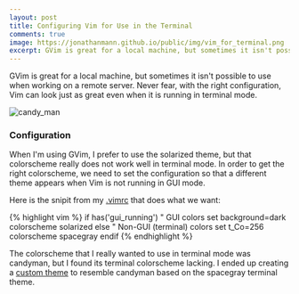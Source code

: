 ```yaml
---
layout: post
title: Configuring Vim for Use in the Terminal
comments: true
image: https://jonathanmann.github.io/public/img/vim_for_terminal.png
excerpt: GVim is great for a local machine, but sometimes it isn't possible to use when working on a remote server. Never fear, with the right configuration, Vim can look just as great even when it is running in terminal mode. 
---
```


GVim is great for a local machine, but sometimes it isn't possible to use when working on a remote server. Never fear, with the right configuration, Vim can look just as great even when it is running in terminal mode.

![candy_man](https://jonathanmann.github.io/public/img/vim_for_terminal.png)

### Configuration

When I'm using GVim, I prefer to use the solarized theme, but that colorscheme really does not work well in terminal mode. In order to get the right colorscheme, we need to set the configuration so that a different theme appears when Vim is not running in GUI mode.

Here is the snipit from my [.vimrc](https://github.com/jonathanmann/vim_config/blob/master/.vimrc) that does what we want:

{% highlight vim %}
if has('gui_running')
    " GUI colors
    set background=dark 
    colorscheme solarized
else
    " Non-GUI (terminal) colors
    set t_Co=256
    colorscheme spacegray 
endif
{% endhighlight %}

The colorscheme that I really wanted to use in terminal mode was candyman, but I found its terminal colorscheme lacking. I ended up creating a [custom theme](https://github.com/jonathanmann/vim_config/blob/master/colors/spacegray.vim) to resemble candyman based on the spacegray terminal theme. 


